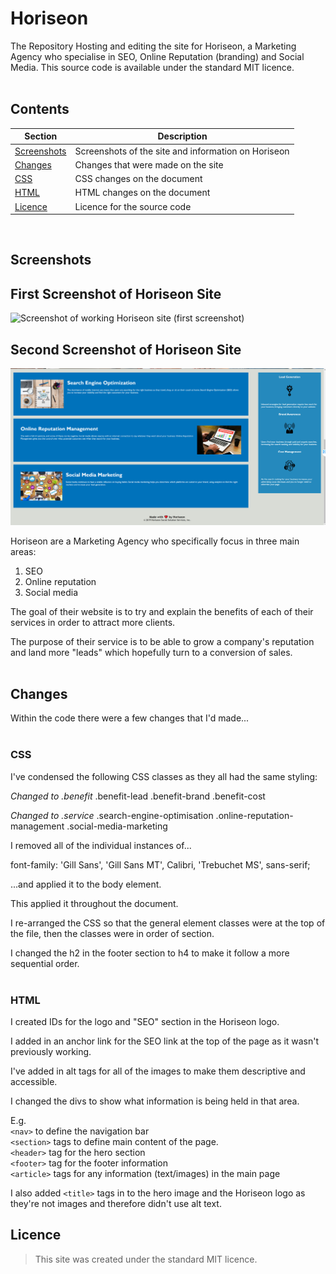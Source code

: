 # Horiseon

The Repository
Hosting and editing the site for Horiseon, a Marketing Agency who specialise in SEO, Online Reputation (branding) and Social Media. This source code is available under the standard MIT licence.
<br><br>
## Contents

Section | Description
------------ | -------------
[Screenshots](#screenshots) | Screenshots of the site and information on Horiseon
[Changes](#changes) | Changes that were made on the site
[CSS](#css) | CSS changes on the document
[HTML](#html) | HTML changes on the document
[Licence](#licence) | Licence for the source code
<br>

## Screenshots

## First Screenshot of Horiseon Site
![Screenshot of working Horiseon site (first screenshot)](https://github.com/kvtemadden/horiseon/blob/main/assets/images/ReadMe/Screenshot%20of%20Horiseon%20site%201.PNG)

## Second Screenshot of Horiseon Site
![Screenshot of working Horiseon site (second screenshot)](https://github.com/kvtemadden/horiseon/blob/main/assets/images/ReadMe/Screenshot%20of%20Horiseon%20site%202.PNG)

Horiseon are a Marketing Agency who specifically focus in three main areas:
1. SEO
2. Online reputation
3. Social media

The goal of their website is to try and explain the benefits of each of their services in order to attract more clients.

The purpose of their service is to be able to grow a company's reputation and land more "leads" which hopefully turn to a conversion of sales.<br><br>

## Changes

Within the code there were a few changes that I'd made...<br><br>

### CSS

I've condensed the following CSS classes as they all had the same styling:

*Changed to .benefit*
.benefit-lead
.benefit-brand
.benefit-cost 

*Changed to .service*
.search-engine-optimisation
.online-reputation-management
.social-media-marketing

I removed all of the individual instances of...

font-family: 'Gill Sans', 'Gill Sans MT', Calibri, 'Trebuchet MS', sans-serif;

...and applied it to the body element.

This applied it throughout the document.

I re-arranged the CSS so that the general element classes were at the top of the file, then the classes were in order of section.

I changed the h2 in the footer section to h4 to make it follow a more sequential order.<br><br>

### HTML

I created IDs for the logo and "SEO" section in the Horiseon logo.

I added in an anchor link for the SEO link at the top of the page as it wasn't previously working.

I've added in alt tags for all of the images to make them descriptive and accessible.

I changed the divs to show what information is being held in that area.

E.g. <br>
`<nav>` to define the navigation bar<br>
`<section>` tags to define main content of the page.<br>
`<header>` tag for the hero section<br>
`<footer>` tag for the footer information<br>
`<article>` tags for any information (text/images) in the main page<br>

I also added `<title>` tags in to the hero image and the Horiseon logo as they're not images and therefore didn't use alt text.

## Licence
> This site was created under the standard MIT licence.